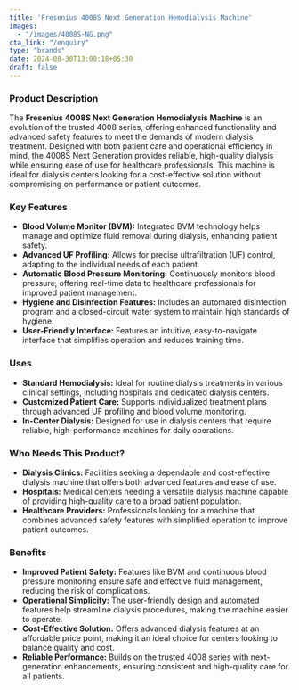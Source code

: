 ```yaml
---
title: 'Fresenius 4008S Next Generation Hemodialysis Machine'
images: 
  - "/images/4008S-NG.png"
cta_link: "/enquiry"
type: "brands"
date: 2024-08-30T13:00:18+05:30
draft: false
---
```



### Product Description

The **Fresenius 4008S Next Generation Hemodialysis Machine** is an evolution of the trusted 4008 series, offering enhanced functionality and advanced safety features to meet the demands of modern dialysis treatment. Designed with both patient care and operational efficiency in mind, the 4008S Next Generation provides reliable, high-quality dialysis while ensuring ease of use for healthcare professionals. This machine is ideal for dialysis centers looking for a cost-effective solution without compromising on performance or patient outcomes.

### Key Features

- **Blood Volume Monitor (BVM):** Integrated BVM technology helps manage and optimize fluid removal during dialysis, enhancing patient safety.
- **Advanced UF Profiling:** Allows for precise ultrafiltration (UF) control, adapting to the individual needs of each patient.
- **Automatic Blood Pressure Monitoring:** Continuously monitors blood pressure, offering real-time data to healthcare professionals for improved patient management.
- **Hygiene and Disinfection Features:** Includes an automated disinfection program and a closed-circuit water system to maintain high standards of hygiene.
- **User-Friendly Interface:** Features an intuitive, easy-to-navigate interface that simplifies operation and reduces training time.

### Uses

- **Standard Hemodialysis:** Ideal for routine dialysis treatments in various clinical settings, including hospitals and dedicated dialysis centers.
- **Customized Patient Care:** Supports individualized treatment plans through advanced UF profiling and blood volume monitoring.
- **In-Center Dialysis:** Designed for use in dialysis centers that require reliable, high-performance machines for daily operations.

### Who Needs This Product?

- **Dialysis Clinics:** Facilities seeking a dependable and cost-effective dialysis machine that offers both advanced features and ease of use.
- **Hospitals:** Medical centers needing a versatile dialysis machine capable of providing high-quality care to a broad patient population.
- **Healthcare Providers:** Professionals looking for a machine that combines advanced safety features with simplified operation to improve patient outcomes.

### Benefits

- **Improved Patient Safety:** Features like BVM and continuous blood pressure monitoring ensure safe and effective fluid management, reducing the risk of complications.
- **Operational Simplicity:** The user-friendly design and automated features help streamline dialysis procedures, making the machine easier to operate.
- **Cost-Effective Solution:** Offers advanced dialysis features at an affordable price point, making it an ideal choice for centers looking to balance quality and cost.
- **Reliable Performance:** Builds on the trusted 4008 series with next-generation enhancements, ensuring consistent and high-quality care for all patients.
